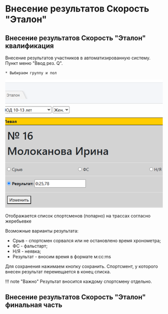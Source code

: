 # Внесение результатов Скорость "Эталон"

## Внесение результатов Скорость "Эталон" квалификация

Внесение результатов участников в автоматизированную систему. Пункт меню "Ввод рез. Q".
    
    * Выбираем группу и пол

![Competition screen](img/speed_at_res_add_q_1.png)

Отображается список спортсменов (попарно) на трассах согласно жеребьевке

Возможные варианты результата:
* Срыв - спортсмен сорвался или не остановлено время хронометра;
* ФС - фальстарт;
* Н/Я - неявка;
* Результат - вносим время в формате м:cc:ms

Для сохранения нажимаем кнопку сохранить. Спортсмент, у которого внесен результат
перемещается в конец списка.

!!! note "Важно"
    Результат вносится каждому спортсмену отдельно.




## Внесение результатов Скорость "Эталон" финальная часть
